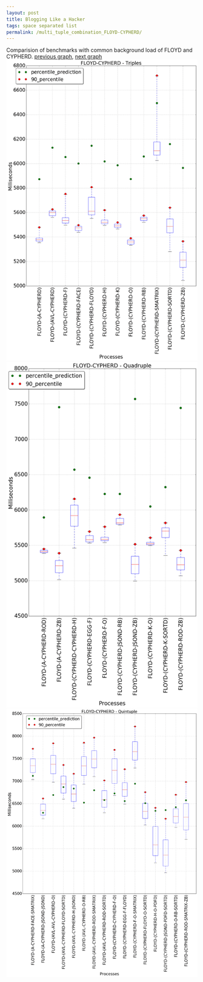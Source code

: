 ```yaml
---
layout: post
title: Blogging Like a Hacker
tags: space separated list
permalink: /multi_tuple_combination_FLOYD-CYPHERD/
---
```


Comparision of benchmarks with common background load of FLOYD and CYPHERD.
[previous graph](../multi_tuple_combination_FLOYD-A/), [next graph](../multi_tuple_combination_FLOYD-EGG/)
<img src="./images/triple/FLOYD/FLOYD-CYPHERD_box.png" alt="graph figure"><img src="./images/quadruple/FLOYD/FLOYD-CYPHERD_box.png" alt="graph figure"><img src="./images/quintuple/FLOYD/FLOYD-CYPHERD_box.png" alt="graph figure">